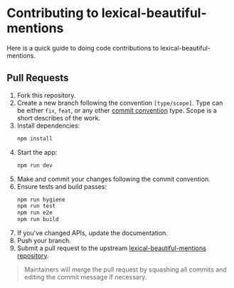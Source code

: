# Contributing to lexical-beautiful-mentions
Here is a quick guide to doing code contributions to lexical-beautiful-mentions.

## Pull Requests

1. Fork this repository.
2. Create a new branch following the convention `[type/scope]`. Type can be either `fix`, `feat`, or any other [commit convention](https://www.conventionalcommits.org/en/v1.0.0/) type. Scope is a short describes of the work.
3. Install dependencies:
   ```sh
   npm install
   ```
4. Start the app:
   ```sh
   npm run dev
   ```
5. Make and commit your changes following the commit convention.
6. Ensure tests and build passes:
   ```sh
   npm run hygiene
   npm run test
   npm run e2e
   npm run build
   ```
7. If you've changed APIs, update the documentation.
8. Push your branch.
9. Submit a pull request to the upstream [lexical-beautiful-mentions repository](https://github.com/sodenn/lexical-beautiful-mentions/pulls).<br>
> Maintainers will merge the pull request by squashing all commits and editing the commit message if necessary.
